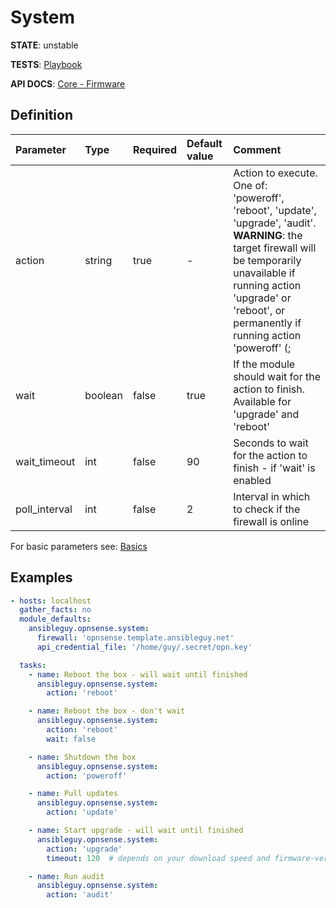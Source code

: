 # System

**STATE**: unstable

**TESTS**: [Playbook](https://github.com/ansibleguy/collection_opnsense/blob/stable/tests/system.yml)

**API DOCS**: [Core - Firmware](https://docs.opnsense.org/development/api/core/firmware.html)

## Definition

| Parameter  | Type    | Required | Default value | Comment                                                                                                                                                                                                                                 |
|:-----------|:--------|:---------|:--------------|:----------------------------------------------------------------------------------------------------------------------------------------------------------------------------------------------------------------------------------------|
| action     | string  | true     | -             | Action to execute. One of: 'poweroff', 'reboot', 'update', 'upgrade', 'audit'. **WARNING**: the target firewall will be temporarily unavailable if running action 'upgrade' or 'reboot', or permanently if running action 'poweroff' (; |
| wait   | boolean | false    | true          | If the module should wait for the action to finish. Available for 'upgrade' and 'reboot'                                                                                                                                                |
| wait_timeout | int     | false    | 90            | Seconds to wait for the action to finish - if 'wait' is enabled                                                                                                                                                                         |
| poll_interval | int  | false    | 2             | Interval in which to check if the firewall is online                                                                                                                                                                                    |

For basic parameters see: [Basics](https://github.com/ansibleguy/collection_opnsense/blob/stable/docs/use_basic.md#definition)


## Examples

```yaml
- hosts: localhost
  gather_facts: no
  module_defaults:
    ansibleguy.opnsense.system:
      firewall: 'opnsense.template.ansibleguy.net'
      api_credential_file: '/home/guy/.secret/opn.key'

  tasks:
    - name: Reboot the box - will wait until finished
      ansibleguy.opnsense.system:
        action: 'reboot'

    - name: Reboot the box - don't wait
      ansibleguy.opnsense.system:
        action: 'reboot'
        wait: false

    - name: Shutdown the box
      ansibleguy.opnsense.system:
        action: 'poweroff'

    - name: Pull updates
      ansibleguy.opnsense.system:
        action: 'update'

    - name: Start upgrade - will wait until finished
      ansibleguy.opnsense.system:
        action: 'upgrade'
        timeout: 120  # depends on your download speed and firmware-version

    - name: Run audit
      ansibleguy.opnsense.system:
        action: 'audit'
```
